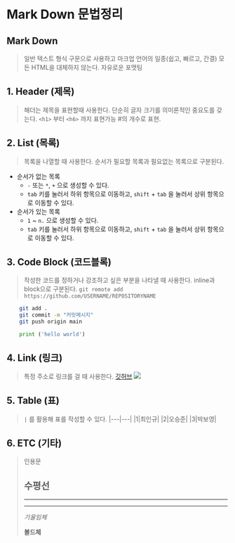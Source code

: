 # Mark Down 문법정리

## Mark Down
> 일반 텍스트 형식 구문으로 사용하고 마크업 언어의 일종(쉽고, 빠르고, 간결)
> 모든 HTML을 대체하지 않는다.
> 자유로운 포맷팅
>
## 1. Header (제목)
> 해더는 제목을 표현할때 사용한다.
> 단순히 글자 크기를 의미론적인 중요도를 갖는다.
> `<h1>` 부터 `<h6>` 까지 표현가능
> #의 개수로 표현.
## 2. List (목록)
> 목록을 나열할 때 사용한다.
> 순서가 필요할 목록과 필요없는 목록으로 구분된다.
* 순서가 없는 목록
  * `-` 또는 `*`, `+` 으로 생성할 수 있다.
  * `tab` 키를 눌러서 하위 항목으로 이동하고, `shift` + `tab` 을 눌러서 상위 항목으로 이동할 수 있다.
* 순서가 있는 목록
  * `1` ~ `n.` 으로 생성할 수 있다.
  * `tab` 키를 눌러서 하위 항목으로 이동하고, `shift` + `tab` 을 눌러서 상위 항목으로 이동할 수 있다.

## 3. Code Block (코드블록)
> 작성한 코드를 정하거나 강조하고 싶은 부분을 나타낼 때 사용한다.
> inline과 block으로 구분된다.
> `git remote add https://github.com/USERNAME/REPOSITORYNAME`
``` bash
    git add . 
    git commit -m "커밋메시지"
    git push origin main
```
```python
    print ('hello world')
```
## 4. Link (링크)
> 특정 주소로 링크를 걸 때 사용한다.
[깃허브](https://github.com)
![](https://placeholder.com/200x200)

## 5. Table (표)
> `|` 를 활용해 표를 작성할 수 있다.
|---|---|
|1|최인규|
|2|오승준|
|3|박보영|


## 6. ETC (기타)
> 인용문
>
> 수평선
> ---
> 
> ***
> ___
> 
> *기울임체*
> 
> **볼드체**
>   